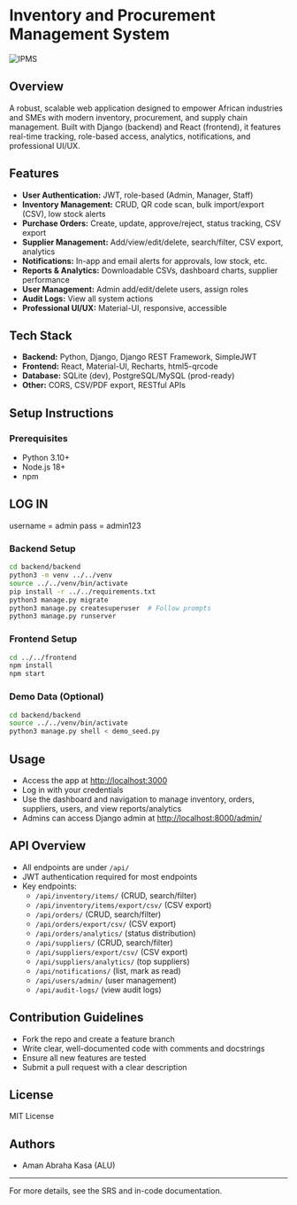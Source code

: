 # Inventory and Procurement Management System
![IPMS](https://blog.lio.io/wp-content/uploads/2023/05/Procurement-and-Inventory-Management.jpg)
## Overview
A robust, scalable web application designed to empower African industries and SMEs with modern inventory, procurement, and supply chain management. Built with Django (backend) and React (frontend), it features real-time tracking, role-based access, analytics, notifications, and professional UI/UX.

## Features
- **User Authentication:** JWT, role-based (Admin, Manager, Staff)
- **Inventory Management:** CRUD, QR code scan, bulk import/export (CSV), low stock alerts
- **Purchase Orders:** Create, update, approve/reject, status tracking, CSV export
- **Supplier Management:** Add/view/edit/delete, search/filter, CSV export, analytics
- **Notifications:** In-app and email alerts for approvals, low stock, etc.
- **Reports & Analytics:** Downloadable CSVs, dashboard charts, supplier performance
- **User Management:** Admin add/edit/delete users, assign roles
- **Audit Logs:** View all system actions
- **Professional UI/UX:** Material-UI, responsive, accessible

## Tech Stack
- **Backend:** Python, Django, Django REST Framework, SimpleJWT
- **Frontend:** React, Material-UI, Recharts, html5-qrcode
- **Database:** SQLite (dev), PostgreSQL/MySQL (prod-ready)
- **Other:** CORS, CSV/PDF export, RESTful APIs

## Setup Instructions

### Prerequisites
- Python 3.10+
- Node.js 18+
- npm

## LOG IN
   username = admin
   pass = admin123

### Backend Setup
```bash
cd backend/backend
python3 -m venv ../../venv
source ../../venv/bin/activate
pip install -r ../../requirements.txt
python3 manage.py migrate
python3 manage.py createsuperuser  # Follow prompts
python3 manage.py runserver
```

### Frontend Setup
```bash
cd ../../frontend
npm install
npm start
```

### Demo Data (Optional)
```bash
cd backend/backend
source ../../venv/bin/activate
python3 manage.py shell < demo_seed.py
```

## Usage
- Access the app at [http://localhost:3000](http://localhost:3000)
- Log in with your credentials
- Use the dashboard and navigation to manage inventory, orders, suppliers, users, and view reports/analytics
- Admins can access Django admin at [http://localhost:8000/admin/](http://localhost:8000/admin/)

## API Overview
- All endpoints are under `/api/`
- JWT authentication required for most endpoints
- Key endpoints:
  - `/api/inventory/items/` (CRUD, search/filter)
  - `/api/inventory/items/export/csv/` (CSV export)
  - `/api/orders/` (CRUD, search/filter)
  - `/api/orders/export/csv/` (CSV export)
  - `/api/orders/analytics/` (status distribution)
  - `/api/suppliers/` (CRUD, search/filter)
  - `/api/suppliers/export/csv/` (CSV export)
  - `/api/suppliers/analytics/` (top suppliers)
  - `/api/notifications/` (list, mark as read)
  - `/api/users/admin/` (user management)
  - `/api/audit-logs/` (view audit logs)

## Contribution Guidelines
- Fork the repo and create a feature branch
- Write clear, well-documented code with comments and docstrings
- Ensure all new features are tested
- Submit a pull request with a clear description

## License
MIT License

## Authors
- Aman Abraha Kasa (ALU)

---
For more details, see the SRS and in-code documentation. 

